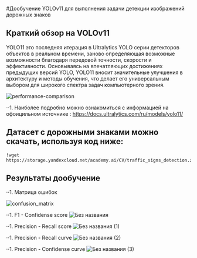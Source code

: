 #Дообучение YOLOv11 для выполнения задачи детекции изображений дорожных знаков

## Краткий обзор на VOLOv11

YOLO11 это последняя итерация в Ultralytics YOLO серии детекторов объектов в реальном времени, заново определяющая возможные возможности благодаря передовой точности, скорости и эффективности. Основываясь на впечатляющих достижениях предыдущих версий YOLO, YOLO11 вносит значительные улучшения в архитектуру и методы обучения, что делает его универсальным выбором для широкого спектра задач компьютерного зрения.

![performance-comparison](https://github.com/user-attachments/assets/2fbe71d0-a3b9-4b1f-b00c-ba21aeed0133)


⋅⋅1. Наиболее подробно можно ознакомиться с информацией на офоицильном источнике : https://docs.ultralytics.com/ru/models/yolo11/

## Датасет с дорожными знаками можно скачать, используя код ниже: 
```
!wget https://storage.yandexcloud.net/academy.ai/CV/traffic_signs_detection.zip
```

## Результаты дообучение
⋅⋅1. Матрица ошибок

![confusion_matrix](https://github.com/user-attachments/assets/fd81052c-e1dc-4187-a985-f19b795b51eb)

⋅⋅1. F1 - Confidense score
![Без названия](https://github.com/user-attachments/assets/97ce9b6b-b869-4020-9a1a-30a7119f2c2c)

⋅⋅1. Precision - Recall score
![Без названия (1)](https://github.com/user-attachments/assets/c9a8e0a2-af54-429d-b6a8-a13a88c2275f)

⋅⋅1. Precision - Recall curve
![Без названия (2)](https://github.com/user-attachments/assets/5db023b0-444b-4234-bab0-c67ed0ca4c05)

⋅⋅1. Precision - Confidense curve
![Без названия (3)](https://github.com/user-attachments/assets/7c876aad-3411-4c6e-99d3-02960a9608f9)
